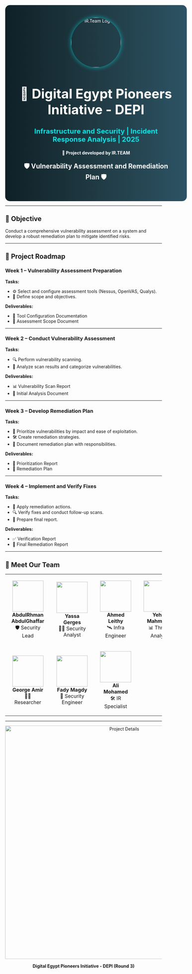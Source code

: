 <!-- ================= HEADER / BANNER ================= -->
<div align="center" style="width:100%; padding: 40px; border-radius: 15px; background: linear-gradient(90deg,#0f2027,#203a43,#2c5364); color:white;">

  <img src="https://i.postimg.cc/4y0BQw6n/cropped-circle-image.png" alt="IR.Team Logo" width="160" style="border-radius:50%; box-shadow:0px 0px 15px rgba(0,255,255,0.6);"/>

  <h1 style="font-size:42px; margin-bottom:10px;">🚀 Digital Egypt Pioneers Initiative - DEPI</h1>
  <h3 style="font-size:22px; color:#00e6e6;">Infrastructure and Security | Incident Response Analysis | 2025</h3>
  <p><B>🔹 Project developed by <b>IR.TEAM</b></B></p>

  <h2 style="margin-top:20px;">🛡️ Vulnerability Assessment and Remediation Plan 🛡️</h2>
</div>

---

## 🎯 Objective
Conduct a comprehensive vulnerability assessment on a system and develop a robust remediation plan to mitigate identified risks.

---

## 📌 Project Roadmap

### **Week 1 – Vulnerability Assessment Preparation**
**Tasks:**
- ⚙️ Select and configure assessment tools (Nessus, OpenVAS, Qualys).  
- 📐 Define scope and objectives.  

**Deliverables:**
- 📄 Tool Configuration Documentation  
- 📄 Assessment Scope Document  

---

### **Week 2 – Conduct Vulnerability Assessment**
**Tasks:**
- 🔍 Perform vulnerability scanning.  
- 🧾 Analyze scan results and categorize vulnerabilities.  

**Deliverables:**
- 📊 Vulnerability Scan Report  
- 📝 Initial Analysis Document  

---

### **Week 3 – Develop Remediation Plan**
**Tasks:**
- 🎯 Prioritize vulnerabilities by impact and ease of exploitation.  
- 🛠️ Create remediation strategies.  
- 📝 Document remediation plan with responsibilities.  

**Deliverables:**
- 📄 Prioritization Report  
- 📄 Remediation Plan  

---

### **Week 4 – Implement and Verify Fixes**
**Tasks:**
- 🔧 Apply remediation actions.  
- 🔍 Verify fixes and conduct follow-up scans.  
- 📝 Prepare final report.  

**Deliverables:**
- ✅ Verification Report  
- 📘 Final Remediation Report  

---

## 👥 Meet Our Team  

<div align="center">
  <table>
    <tr>
      <td align="center" style="padding:20px;">
        <img src="https://via.placeholder.com/100/4682B4/FFFFFF?text=AA" width="100"/><br>
        <b>AbdulRhman AbdulGhaffar</b><br>
        🛡️ Security Lead
      </td>
      <td align="center" style="padding:20px;">
        <img src="https://via.placeholder.com/100/32CD32/FFFFFF?text=YG" width="100"/><br>
        <b>Yassa Gerges</b><br>
        👨‍💻 Security Analyst
      </td>
      <td align="center" style="padding:20px;">
        <img src="https://via.placeholder.com/100/4682B4/FFFFFF?text=AL" width="100"/><br>
        <b>Ahmed Leithy</b><br>
        🛰️ Infra Engineer
      </td>
      <td align="center" style="padding:20px;">
        <img src="https://via.placeholder.com/100/32CD32/FFFFFF?text=YM" width="100"/><br>
        <b>Yehia Mahmoud</b><br>
        📊 Threat Analyst
      </td>
    </tr>
    <tr>
      <td align="center" style="padding:20px;">
        <img src="https://via.placeholder.com/100/4682B4/FFFFFF?text=GA" width="100"/><br>
        <b>George Amir</b><br>
        👨‍💻 Researcher
      </td>
      <td align="center" style="padding:20px;">
        <img src="https://via.placeholder.com/100/32CD32/FFFFFF?text=FM" width="100"/><br>
        <b>Fady Magdy</b><br>
        🔐 Security Engineer
      </td>
      <td align="center" style="padding:20px;">
        <img src="https://via.placeholder.com/100/4682B4/FFFFFF?text=AM" width="100"/><br>
        <b>Ali Mohamed</b><br>
        🛠️ IR Specialist
      </td>
    </tr>
  </table>
</div>

---

<p align="center">
  <img src="https://i.postimg.cc/05CK0NxW/1447-03-01-19-06-52-c01e9c1f.jpg" alt="Project Details" width="750"/>
</p>

<p align="center"><b>Digital Egypt Pioneers Initiative - DEPI (Round 3)</b></p>
